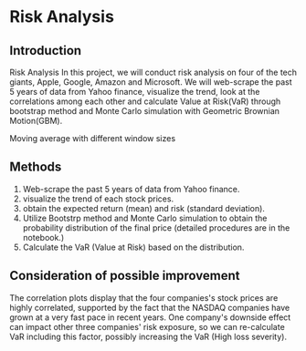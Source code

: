# Risk Analysis

## Introduction

Risk Analysis
In this project, we will conduct risk analysis on four of the tech giants, Apple, Google, Amazon and Microsoft. 
We will web-scrape the past 5 years of data from Yahoo finance, visualize the trend, look at the correlations among each other and calculate Value at Risk(VaR) through bootstrap method and Monte Carlo simulation with Geometric Brownian Motion(GBM).

Moving average with different window sizes

## Methods

1. Web-scrape the past 5 years of data from Yahoo finance.
2. visualize the trend of each stock prices.
3. obtain the expected return (mean) and risk (standard deviation).
4. Utilize Bootstrp method and Monte Carlo simulation to obtain the probability distribution of the final price (detailed procedures are in the notebook.)
5. Calculate the VaR (Value at Risk) based on the distribution.

## Consideration of possible improvement

The correlation plots display that the four companies's stock prices are highly correlated, supported by the fact that the NASDAQ companies have grown at a very fast pace in recent years. One company's downside effect can impact other three companies' risk exposure, so we can re-calculate VaR including this factor, possibly increasing the VaR (High loss severity).
